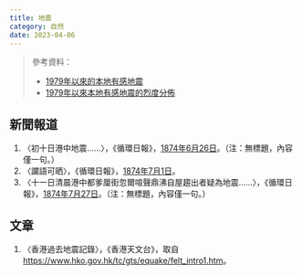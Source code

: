 ```yaml
---
title: 地震
category: 自然
date: 2023-04-06
---
```

<adsense></adsense>

> 參考資料：
> - [1979年以來的本地有感地震](https://www.hko.gov.hk/tc/gts/equake/79felt.htm)
> - [1979年以來本地有感地震的烈度分佈](https://www.hko.gov.hk/tc/gts/equake/felt_distribution.htm)

## 新聞報道
1. 〈初十日港中地震……〉，《循環日報》，[1874年6月26日](https://mmis.hkpl.gov.hk/coverpage/-/coverpage/view?_coverpage_WAR_mmisportalportlet_hsf=%E5%9C%B0%E9%9C%87&p_r_p_-1078056564_c=QF757YsWv58JCjtBMMIqoloqQP2Gea81&_coverpage_WAR_mmisportalportlet_o=7&_coverpage_WAR_mmisportalportlet_actual_q=%28%20verbatim_dc.collection%3A%28%22Old%5C%20HK%5C%20Newspapers%22%29%20%29%20AND+%28%20%28%20allTermsMandatory%3A%28true%29%20OR+all_dc.title%3A%28%E5%9C%B0%E9%9C%87%29%20OR+all_dc.creator%3A%28%E5%9C%B0%E9%9C%87%29%20OR+all_dc.contributor%3A%28%E5%9C%B0%E9%9C%87%29%20OR+all_dc.subject%3A%28%E5%9C%B0%E9%9C%87%29%20OR+fulltext%3A%28%E5%9C%B0%E9%9C%87%29%20OR+all_dc.description%3A%28%E5%9C%B0%E9%9C%87%29%20%29%20%29&_coverpage_WAR_mmisportalportlet_sort_order=asc&_coverpage_WAR_mmisportalportlet_sort_field=dc.publicationdate_bsort)。（注：無標題，內容僅一句。）
2. 〈讕語可晒〉，《循環日報》，[1874年7月1日](https://mmis.hkpl.gov.hk/coverpage/-/coverpage/view?_coverpage_WAR_mmisportalportlet_hsf=%E5%9C%B0%E9%9C%87&p_r_p_-1078056564_c=QF757YsWv58JCjtBMMIqonkXwyKglCiq&_coverpage_WAR_mmisportalportlet_o=8&_coverpage_WAR_mmisportalportlet_actual_q=%28%20verbatim_dc.collection%3A%28%22Old%5C%20HK%5C%20Newspapers%22%29%20%29%20AND+%28%20%28%20allTermsMandatory%3A%28true%29%20OR+all_dc.title%3A%28%E5%9C%B0%E9%9C%87%29%20OR+all_dc.creator%3A%28%E5%9C%B0%E9%9C%87%29%20OR+all_dc.contributor%3A%28%E5%9C%B0%E9%9C%87%29%20OR+all_dc.subject%3A%28%E5%9C%B0%E9%9C%87%29%20OR+fulltext%3A%28%E5%9C%B0%E9%9C%87%29%20OR+all_dc.description%3A%28%E5%9C%B0%E9%9C%87%29%20%29%20%29&_coverpage_WAR_mmisportalportlet_sort_field=dc.publicationdate_bsort&_coverpage_WAR_mmisportalportlet_sort_order=asc)。
3. 〈十一日清晨港中都爹厘街忽爾喧聲鼎沸自屋趨出者疑為地震……〉，《循環日報》，[1874年7月27日](https://mmis.hkpl.gov.hk/coverpage/-/coverpage/view?_coverpage_WAR_mmisportalportlet_hsf=%E5%9C%B0%E9%9C%87&p_r_p_-1078056564_c=QF757YsWv58JCjtBMMIqote1njPmYo7x&_coverpage_WAR_mmisportalportlet_o=10&_coverpage_WAR_mmisportalportlet_actual_q=%28%20verbatim_dc.collection%3A%28%22Old%5C%20HK%5C%20Newspapers%22%29%20%29%20AND+%28%20%28%20allTermsMandatory%3A%28true%29%20OR+all_dc.title%3A%28%E5%9C%B0%E9%9C%87%29%20OR+all_dc.creator%3A%28%E5%9C%B0%E9%9C%87%29%20OR+all_dc.contributor%3A%28%E5%9C%B0%E9%9C%87%29%20OR+all_dc.subject%3A%28%E5%9C%B0%E9%9C%87%29%20OR+fulltext%3A%28%E5%9C%B0%E9%9C%87%29%20OR+all_dc.description%3A%28%E5%9C%B0%E9%9C%87%29%20%29%20%29&_coverpage_WAR_mmisportalportlet_sort_order=asc&_coverpage_WAR_mmisportalportlet_sort_field=dc.publicationdate_bsort)。（注：無標題，內容僅一句。）
## 文章
1. 〈香港過去地震記錄〉，《香港天文台》，取自<https://www.hko.gov.hk/tc/gts/equake/felt_intro1.htm>。